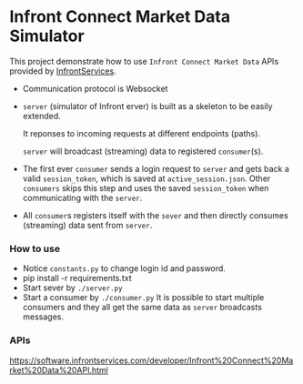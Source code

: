 
# Infront Connect Market Data Simulator

This project demonstrate how to use `Infront Connect Market Data` APIs provided by [InfrontServices](https://www.infrontfinance.com/).

* Communication protocol is Websocket
* `server` (simulator of Infront erver) is built as a skeleton to be easily extended. 

    It reponses to incoming requests at different endpoints (paths).

    `server` will broadcast (streaming) data to registered `consumer`(s).

* The first ever `consumer` sends a login request to `server` and gets back a valid `session_token`, which is saved at `active_session.json`. Other `consumers` skips this step and uses the saved `session_token` when communicating with the `server`.

* All `consumer`s registers itself with the `sever` and then directly consumes (streaming) data sent from `server`.

### How to use

- Notice `constants.py` to change login id and password.
- pip install -r requirements.txt
- Start sever by `./server.py`
- Start a consumer by `./consumer.py`
It is possible to start multiple consumers and they all get the same data as `server` broadcasts messages.


### APIs
https://software.infrontservices.com/developer/Infront%20Connect%20Market%20Data%20API.html